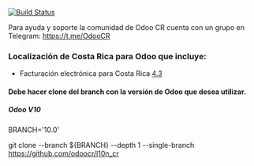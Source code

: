 [![Build Status](https://travis-ci.com/odoocr/l10n_cr.svg?branch=12.0)](https://travis-ci.com/odoocr/l10n_cr)


Para ayuda y soporte la comunidad de Odoo CR cuenta con un grupo en Telegram: https://t.me/OdooCR


### Localización de Costa Rica para Odoo que incluye:

- Facturación electrónica para Costa Rica [4.3](https://www.hacienda.go.cr/ATV/ComprobanteElectronico/frmAnexosyEstructuras.aspx)

#### Debe hacer clone del branch con la versión de Odoo que desea utilizar. 

##### Odoo V10
BRANCH='10.0'

git clone --branch ${BRANCH} --depth 1 --single-branch https://github.com/odoocr/l10n_cr
